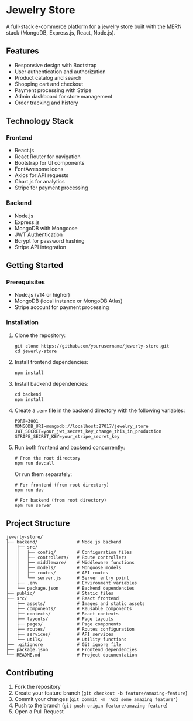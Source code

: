 # Jewelry Store

A full-stack e-commerce platform for a jewelry store built with the MERN stack (MongoDB, Express.js, React, Node.js).

## Features

- Responsive design with Bootstrap
- User authentication and authorization
- Product catalog and search
- Shopping cart and checkout
- Payment processing with Stripe
- Admin dashboard for store management
- Order tracking and history

## Technology Stack

### Frontend
- React.js
- React Router for navigation
- Bootstrap for UI components
- FontAwesome icons
- Axios for API requests
- Chart.js for analytics
- Stripe for payment processing

### Backend
- Node.js
- Express.js
- MongoDB with Mongoose
- JWT Authentication
- Bcrypt for password hashing
- Stripe API integration

## Getting Started

### Prerequisites
- Node.js (v14 or higher)
- MongoDB (local instance or MongoDB Atlas)
- Stripe account for payment processing

### Installation

1. Clone the repository:
   ```
   git clone https://github.com/yourusername/jewerly-store.git
   cd jewerly-store
   ```

2. Install frontend dependencies:
   ```
   npm install
   ```

3. Install backend dependencies:
   ```
   cd backend
   npm install
   ```

4. Create a `.env` file in the backend directory with the following variables:
   ```
   PORT=3001
   MONGODB_URI=mongodb://localhost:27017/jewelry_store
   JWT_SECRET=your_jwt_secret_key_change_this_in_production
   STRIPE_SECRET_KEY=your_stripe_secret_key
   ```

5. Run both frontend and backend concurrently:
   ```
   # From the root directory
   npm run dev:all
   ```

   Or run them separately:
   ```
   # For frontend (from root directory)
   npm run dev
   
   # For backend (from root directory)
   npm run server
   ```

## Project Structure

```
jewerly-store/
├── backend/               # Node.js backend
│   ├── src/              
│   │   ├── config/        # Configuration files
│   │   ├── controllers/   # Route controllers
│   │   ├── middleware/    # Middleware functions
│   │   ├── models/        # Mongoose models
│   │   ├── routes/        # API routes
│   │   └── server.js      # Server entry point
│   ├── .env               # Environment variables
│   └── package.json       # Backend dependencies
├── public/                # Static files
├── src/                   # React frontend
│   ├── assets/            # Images and static assets
│   ├── components/        # Reusable components
│   ├── contexts/          # React contexts
│   ├── layouts/           # Page layouts
│   ├── pages/             # Page components
│   ├── routes/            # Routes configuration
│   ├── services/          # API services
│   └── utils/             # Utility functions
├── .gitignore             # Git ignore file
├── package.json           # Frontend dependencies
└── README.md              # Project documentation
```

## Contributing

1. Fork the repository
2. Create your feature branch (`git checkout -b feature/amazing-feature`)
3. Commit your changes (`git commit -m 'Add some amazing feature'`)
4. Push to the branch (`git push origin feature/amazing-feature`)
5. Open a Pull Request
